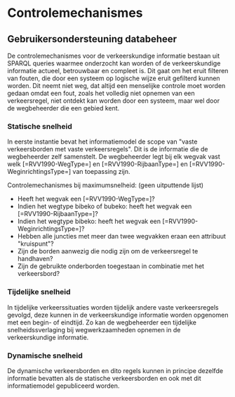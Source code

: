 # Controlemechanismes


## Gebruikersondersteuning databeheer
De controlemechanismes voor de verkeerskundige informatie bestaan uit SPARQL queries waarmee onderzocht kan worden of de verkeerskundige informatie actueel, betrouwbaar en compleet is. Dit gaat om het eruit filteren van fouten, die door een systeem op logische wijze eruit gefilterd kunnen worden. Dit neemt niet weg, dat altijd een menselijke controle moet worden gedaan omdat een fout, zoals het volledig niet opnemen van een verkeersregel, niet ontdekt kan worden door een systeem, maar wel door de wegbeheerder die een gebied kent. 

### Statische snelheid
In eerste instantie bevat het informatiemodel de scope van "vaste verkeersborden met vaste verkeersregels". Dit is de informatie die de wegbeheerder zelf samenstelt. De wegbeheerder legt bij elk wegvak vast welk [=RVV1990-WegType=] en [=RVV1990-RijbaanType=] en [=RVV1990-WeginrichtingsType=] van toepassing zijn.

Controlemechanismes bij maximumsnelheid: (geen uitputtende lijst)
* Heeft het wegvak een [=RVV1990-WegType=]?
* Indien het wegtype bibeko of bubeko: heeft het wegvak een [=RVV1990-RijbaanType=]?
* Indien het wegtype bibeko: heeft het wegvak een [=RVV1990-WeginrichtingsType=]?
* Hebben alle juncties met meer dan twee wegvakken eraan een attribuut "kruispunt"?
* Zijn de borden aanwezig die nodig zijn om de verkeersregel te handhaven?
* Zijn de gebruikte onderborden toegestaan in combinatie met het verkeersbord?

### Tijdelijke snelheid
In tijdelijke verkeerssituaties worden tijdelijk andere vaste verkeersregels gevolgd, deze kunnen in de verkeerskundige informatie worden opgenomen met een begin- of eindtijd. Zo kan de wegbeheerder een tijdelijke snelheidssverlaging bij wegwerkzaamheden opnemen in de verkeerskundige informatie. 


### Dynamische snelheid
De dynamische verkeersborden en dito regels kunnen in principe dezelfde informatie bevatten als de statische verkeersborden en ook met dit informatiemodel gepubliceerd worden. 